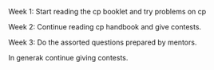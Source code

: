 Week 1:
Start reading the cp booklet and try problems on cp


Week 2:
Continue reading cp handbook and give contests.


Week 3:
Do the assorted questions prepared by mentors.

In generak continue giving contests.
